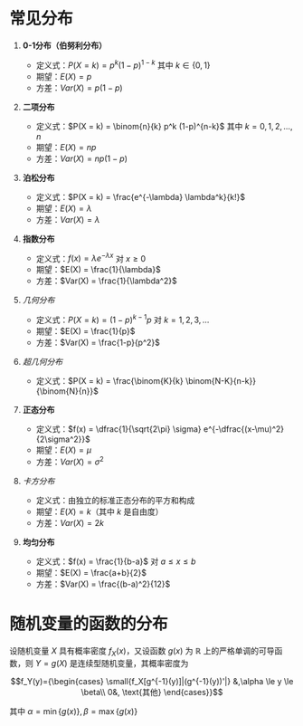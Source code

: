 # 常见分布

1. **0-1分布（伯努利分布）**
   - 定义式：$P(X = k) = p^k (1-p)^{1-k}$ 其中 $k \in \{0, 1\}$
   - 期望：$E(X) = p$
   - 方差：$Var(X) = p(1-p)$

2. **二项分布**
   - 定义式：$P(X = k) = \binom{n}{k} p^k (1-p)^{n-k}$ 其中 $k = 0, 1, 2, \ldots, n$
   - 期望：$E(X) = np$
   - 方差：$Var(X) = np(1-p)$

3. **泊松分布**
   - 定义式：$P(X = k) = \frac{e^{-\lambda} \lambda^k}{k!}$
   - 期望：$E(X) = \lambda$
   - 方差：$Var(X) = \lambda$

4. **指数分布**
   - 定义式：$f(x) = \lambda e^{-\lambda x}$ 对 $x \geq 0$
   - 期望：$E(X) = \frac{1}{\lambda}$
   - 方差：$Var(X) = \frac{1}{\lambda^2}$

5. *几何分布*
   - 定义式：$P(X = k) = (1-p)^{k-1} p$ 对 $k = 1, 2, 3, \ldots$
   - 期望：$E(X) = \frac{1}{p}$
   - 方差：$Var(X) = \frac{1-p}{p^2}$

6. *超几何分布*
   - 定义式：$P(X = k) = \frac{\binom{K}{k} \binom{N-K}{n-k}}{\binom{N}{n}}$

7. **正态分布**
   - 定义式：$f(x) = \dfrac{1}{\sqrt{2\pi} \sigma} e^{-\dfrac{(x-\mu)^2}{2\sigma^2}}$
   - 期望：$E(X) = \mu$
   - 方差：$Var(X) = \sigma^2$

8. *卡方分布*
   - 定义式：由独立的标准正态分布的平方和构成
   - 期望：$E(X) = k$（其中 $k$ 是自由度）
   - 方差：$Var(X) = 2k$

9. **均匀分布**
   - 定义式：$f(x) = \frac{1}{b-a}$ 对 $a \leq x \leq b$
   - 期望：$E(X) = \frac{a+b}{2}$
   - 方差：$Var(X) = \frac{(b-a)^2}{12}$

# 随机变量的函数的分布

设随机变量 $X$ 具有概率密度 $f_X(x)$，又设函数 $g(x)$ 为 $\mathbb{R}$ 上的严格单调的可导函数，则 $Y=g(X)$ 是连续型随机变量，其概率密度为

$$f_Y(y)={\begin{cases}
\small{f_X[g^{-1}(y)]|(g^{-1}(y))'|} &,\alpha \le y \le \beta\\
0&, \text{其他}
\end{cases}}$$

其中 $\alpha=\min\{g(x)\}, \beta=\max\{g(x)\}$ 


